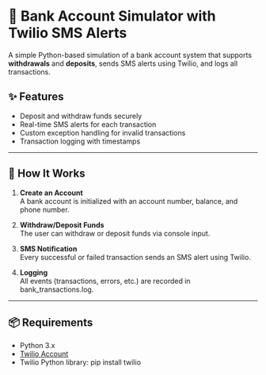# 🏦 Bank Account Simulator with Twilio SMS Alerts

A simple Python-based simulation of a bank account system that supports **withdrawals** and **deposits**, sends SMS alerts using Twilio, and logs all transactions.

## ✨ Features

- Deposit and withdraw funds securely
- Real-time SMS alerts for each transaction
- Custom exception handling for invalid transactions
- Transaction logging with timestamps

---

## 🧪 How It Works

1. **Create an Account**  
   A bank account is initialized with an account number, balance, and phone number.

2. **Withdraw/Deposit Funds**  
   The user can withdraw or deposit funds via console input.

3. **SMS Notification**  
   Every successful or failed transaction sends an SMS alert using Twilio.

4. **Logging**  
   All events (transactions, errors, etc.) are recorded in bank_transactions.log.

---

## 📦 Requirements

- Python 3.x
- [Twilio Account](https://www.twilio.com/)
- Twilio Python library:
  pip install twilio
